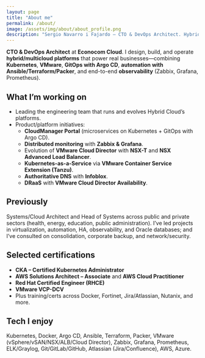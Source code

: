 ```yaml
---
layout: page
title: "About me"
permalink: /about/
image: /assets/img/about/about_profile.png
description: "Sergio Navarro i Fajardo — CTO & DevOps Architect. Hybrid cloud, Kubernetes, VMware, GitOps."
---
```


**CTO & DevOps Architect** at **Econocom Cloud**. I design, build, and operate **hybrid/multicloud platforms** that power real businesses—combining **Kubernetes**, **VMware**, **GitOps with Argo CD**, **automation with Ansible/Terraform/Packer**, and end-to-end **observability** (Zabbix, Grafana, Prometheus).

## What I’m working on
- Leading the engineering team that runs and evolves Hybrid Cloud’s platforms.
- Product/platform initiatives:
  - **CloudManager Portal** (microservices on Kubernetes + GitOps with Argo CD).
  - **Distributed monitoring** with **Zabbix & Grafana**.
  - Evolution of **VMware Cloud Director** with **NSX-T** and **NSX Advanced Load Balancer**.
  - **Kubernetes-as-a-Service** via **VMware Container Service Extension (Tanzu)**.
  - **Authoritative DNS** with **Infoblox**.
  - **DRaaS** with **VMware Cloud Director Availability**.

## Previously
Systems/Cloud Architect and Head of Systems across public and private sectors (health, energy, education, public administration). I’ve led projects in virtualization, automation, HA, observability, and Oracle databases; and I’ve consulted on consolidation, corporate backup, and network/security.

## Selected certifications
- **CKA – Certified Kubernetes Administrator**
- **AWS Solutions Architect – Associate** and **AWS Cloud Practitioner**
- **Red Hat Certified Engineer (RHCE)**
- **VMware VCP-DCV**
- Plus training/certs across Docker, Fortinet, Jira/Atlassian, Nutanix, and more.

## Tech I enjoy
Kubernetes, Docker, Argo CD, Ansible, Terraform, Packer, VMware (vSphere/vSAN/NSX/ALB/Cloud Director), Zabbix, Grafana, Prometheus, ELK/Graylog, Git/GitLab/GitHub, Atlassian (Jira/Confluence), AWS, Azure.
